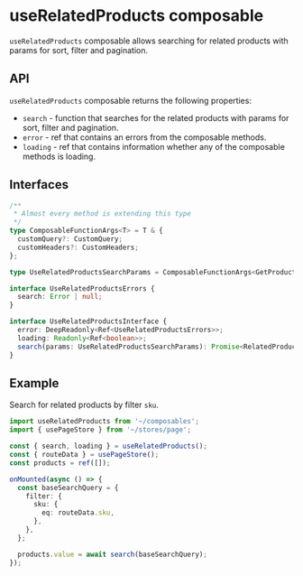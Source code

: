 # useRelatedProducts composable

`useRelatedProducts` composable allows searching for related products with params for sort, filter and pagination.

## API
`useRelatedProducts` composable returns the following properties:

- `search` - function that searches for the related products with params for sort, filter and pagination.
- `error` - ref that contains an errors from the composable methods.
- `loading` - ref that contains information whether any of the composable methods is loading.

## Interfaces

```ts
/**
 * Almost every method is extending this type
 */
type ComposableFunctionArgs<T> = T & {
  customQuery?: CustomQuery;
  customHeaders?: CustomHeaders;
};

type UseRelatedProductsSearchParams = ComposableFunctionArgs<GetProductSearchParams>;

interface UseRelatedProductsErrors {
  search: Error | null;
}

interface UseRelatedProductsInterface {
  error: DeepReadonly<Ref<UseRelatedProductsErrors>>;
  loading: Readonly<Ref<boolean>>;
  search(params: UseRelatedProductsSearchParams): Promise<RelatedProduct[]>;
}
```

## Example

Search for related products by filter `sku`.

```ts
import useRelatedProducts from '~/composables';
import { usePageStore } from '~/stores/page';

const { search, loading } = useRelatedProducts();
const { routeData } = usePageStore();
const products = ref([]);

onMounted(async () => {
  const baseSearchQuery = {
    filter: {
      sku: {
        eq: routeData.sku,
      },
    },
  };

  products.value = await search(baseSearchQuery);
});
```
